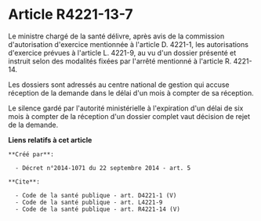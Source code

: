 # Article R4221-13-7

Le ministre chargé de la santé délivre, après avis de la commission d'autorisation d'exercice mentionnée à l'article D.
4221-1, les autorisations d'exercice prévues à l'article L. 4221-9, au vu d'un dossier présenté et instruit selon des
modalités fixées par l'arrêté mentionné à l'article R. 4221-14. 

Les dossiers sont adressés au centre national de gestion qui accuse réception de la demande dans le délai d'un mois à compter
de sa réception. 

Le silence gardé par l'autorité ministérielle à l'expiration d'un délai de six mois à compter de la réception d'un dossier
complet vaut décision de rejet de la demande.

**Liens relatifs à cet article**

	**Créé par**:

	  - Décret n°2014-1071 du 22 septembre 2014 - art. 5

	**Cite**:

	  - Code de la santé publique - art. D4221-1 (V)
	  - Code de la santé publique - art. L4221-9
	  - Code de la santé publique - art. R4221-14 (V)
